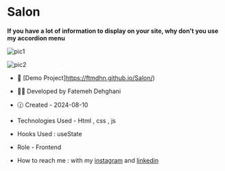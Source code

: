 # Salon

**If you have a lot of information to display on your site, why don't you use my accordion menu**

![pic1](https://github.com/user-attachments/assets/3c5540c2-3a27-4132-92ea-3fb6bcb5a6c2)

![pic2](https://github.com/user-attachments/assets/85423aa3-0e06-4403-9a00-0cab0e499445)

- 🐾 [Demo Project]https://ftmdhn.github.io/Salon/)

- 👩‍💻 Developed by Fatemeh Dehghani 

- 🕜 Created - 2024-08-10

- Technologies Used - Html , css , js

- Hooks Used : useState 

- Role - Frontend

- How to reach me : with my [instagram](https://www.instagram.com/ftm.dehgni/) and [linkedin](https://www.linkedin.com/in/fatemeh-dehghani-060973314/)
